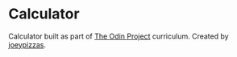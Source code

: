 # Calculator 

Calculator built as part of [The Odin Project](https://www.theodinproject.com/) curriculum. Created by [joeypizzas](https://github.com/joeypizzas). 